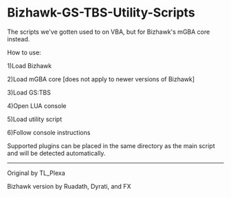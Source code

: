 # Bizhawk-GS-TBS-Utility-Scripts
The scripts we've gotten used to on VBA, but for Bizhawk's mGBA core instead.


How to use: 

1)Load Bizhawk

2)Load mGBA core [does not apply to newer versions of Bizhawk]

3)Load GS:TBS

4)Open LUA console

5)Load utility script

6)Follow console instructions

Supported plugins can be placed in the same directory as the main script and will be detected automatically.

--------------------
Original by TL_Plexa

Bizhawk version by Ruadath, Dyrati, and FX
